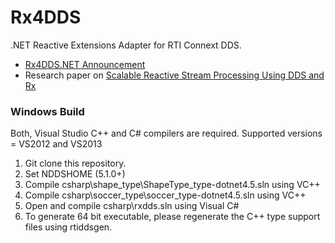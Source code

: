 Rx4DDS
==========

.NET Reactive Extensions Adapter for RTI Connext DDS.

- [Rx4DDS.NET Announcement](http://blogs.rti.com/2014/04/09/reactive-programming-using-rx4dds/)
- Research paper on [Scalable Reactive Stream Processing Using DDS and Rx](http://community.rti.com/paper/scalable-reactive-stream-processing-using-dds-and-rx) 


### Windows Build
Both, Visual Studio C++ and C# compilers are required. Supported versions = VS2012 and VS2013 

1. Git clone this repository.
2. Set NDDSHOME (5.1.0+)
3. Compile csharp\shape_type\ShapeType_type-dotnet4.5.sln using VC++
4. Compile csharp\soccer_type\soccer_type-dotnet4.5.sln using VC++
5. Open and compile csharp\rxdds.sln using Visual C#
6. To generate 64 bit executable, please regenerate the C++ type support files using rtiddsgen.
